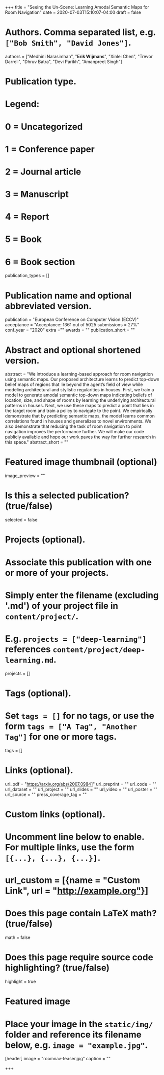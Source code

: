 +++
title = "Seeing the Un-Scene: Learning Amodal Semantic Maps for Room Navigation"
date = 2020-07-03T15:10:07-04:00
draft = false

# Authors. Comma separated list, e.g. `["Bob Smith", "David Jones"]`.
authors = ["Medhini Narasimhan", "**Erik Wijmans**", "Xinlei Chen", "Trevor Darrell", "Dhruv Batra", "Devi Parikh", "Amanpreet Singh"]

# Publication type.
# Legend:
# 0 = Uncategorized
# 1 = Conference paper
# 2 = Journal article
# 3 = Manuscript
# 4 = Report
# 5 = Book
# 6 = Book section
publication_types = []

# Publication name and optional abbreviated version.
publication = "European Conference on Computer Vision (ECCV)"
acceptance = "Acceptance: 1361 out of 5025 submissions = 27%"
conf_year = "2020"
extra =""
awards = ""
publication_short = ""


# Abstract and optional shortened version.
abstract = "We introduce a learning-based approach for room navigation using semantic maps. Our proposed architecture learns to predict top-down belief maps of regions that lie beyond the agent’s field of view while modeling architectural and stylistic regularities in houses. First, we train a model to generate amodal semantic top-down maps indicating beliefs of location, size, and shape of rooms by learning the underlying architectural patterns in houses. Next, we use these maps to predict a point that lies in the target room and train a policy to navigate to the point. We empirically demonstrate that by predicting semantic maps, the model learns common correlations found in houses and generalizes to novel environments. We also demonstrate that reducing the task of room navigation to point navigation improves the performance further. We will make our code publicly available and hope our work paves the way for further research in this space."
abstract_short = ""

# Featured image thumbnail (optional)
image_preview = ""

# Is this a selected publication? (true/false)
selected = false

# Projects (optional).
#   Associate this publication with one or more of your projects.
#   Simply enter the filename (excluding '.md') of your project file in `content/project/`.
#   E.g. `projects = ["deep-learning"]` references `content/project/deep-learning.md`.
projects = []

# Tags (optional).
#   Set `tags = []` for no tags, or use the form `tags = ["A Tag", "Another Tag"]` for one or more tags.
tags = []

# Links (optional).
url_pdf = "https://arxiv.org/abs/2007.09841"
url_preprint = ""
url_code = ""
url_dataset = ""
url_project = ""
url_slides = ""
url_video = ""
url_poster = ""
url_source = ""
press_coverage_tag = ""

# Custom links (optional).
#   Uncomment line below to enable. For multiple links, use the form `[{...}, {...}, {...}]`.
# url_custom = [{name = "Custom Link", url = "http://example.org"}]

# Does this page contain LaTeX math? (true/false)
math = false

# Does this page require source code highlighting? (true/false)
highlight = true

# Featured image
# Place your image in the `static/img/` folder and reference its filename below, e.g. `image = "example.jpg"`.
[header]
image = "roomnav-teaser.jpg"
caption = ""

+++
